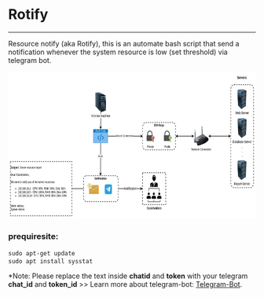 # Rotify
---

Resource notify (aka Rotify), this is an automate bash script that send a notification whenever the system resource is low (set threshold) via telegram bot.

<img src="./assets/image.jpg"  width="800" height="300">

### prequiresite:

```
sudo apt-get update
sudo apt install sysstat
```

*Note: Please replace the text inside **chatid** and **token** with your telegram **chat_id** and **token_id** >> Learn more about telegram-bot: [Telegram-Bot](https://sendpulse.com/knowledge-base/chatbot/telegram/create-telegram-chatbot).
